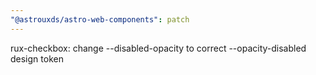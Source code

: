 ```yaml
---
"@astrouxds/astro-web-components": patch
---
```


rux-checkbox: change --disabled-opacity to correct --opacity-disabled design token
